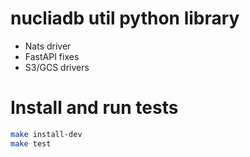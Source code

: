 # nucliadb util python library

- Nats driver
- FastAPI fixes
- S3/GCS drivers


# Install and run tests

```bash
make install-dev
make test
```